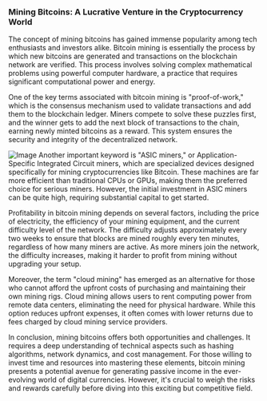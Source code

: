### Mining Bitcoins: A Lucrative Venture in the Cryptocurrency World

The concept of mining bitcoins has gained immense popularity among tech enthusiasts and investors alike. Bitcoin mining is essentially the process by which new bitcoins are generated and transactions on the blockchain network are verified. This process involves solving complex mathematical problems using powerful computer hardware, a practice that requires significant computational power and energy.

One of the key terms associated with bitcoin mining is "proof-of-work," which is the consensus mechanism used to validate transactions and add them to the blockchain ledger. Miners compete to solve these puzzles first, and the winner gets to add the next block of transactions to the chain, earning newly minted bitcoins as a reward. This system ensures the security and integrity of the decentralized network.


![Image](https://github.com/user-attachments/assets/31692037-0104-4703-abd1-696b6a7dd41b)
Another important keyword is "ASIC miners," or Application-Specific Integrated Circuit miners, which are specialized devices designed specifically for mining cryptocurrencies like Bitcoin. These machines are far more efficient than traditional CPUs or GPUs, making them the preferred choice for serious miners. However, the initial investment in ASIC miners can be quite high, requiring substantial capital to get started.

Profitability in bitcoin mining depends on several factors, including the price of electricity, the efficiency of your mining equipment, and the current difficulty level of the network. The difficulty adjusts approximately every two weeks to ensure that blocks are mined roughly every ten minutes, regardless of how many miners are active. As more miners join the network, the difficulty increases, making it harder to profit from mining without upgrading your setup.

Moreover, the term "cloud mining" has emerged as an alternative for those who cannot afford the upfront costs of purchasing and maintaining their own mining rigs. Cloud mining allows users to rent computing power from remote data centers, eliminating the need for physical hardware. While this option reduces upfront expenses, it often comes with lower returns due to fees charged by cloud mining service providers.

In conclusion, mining bitcoins offers both opportunities and challenges. It requires a deep understanding of technical aspects such as hashing algorithms, network dynamics, and cost management. For those willing to invest time and resources into mastering these elements, bitcoin mining presents a potential avenue for generating passive income in the ever-evolving world of digital currencies. However, it's crucial to weigh the risks and rewards carefully before diving into this exciting but competitive field.